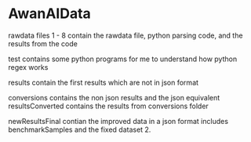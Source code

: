 # AwanAIData


rawdata files 1 - 8 contain the rawdata file, python parsing code, and the results from the code

test contains some python programs for me to understand how python regex works

results contain the first results which are not in json format


conversions contains the non json results and the json equivalent
resultsConverted contains the results from conversions folder 

newResultsFinal contian the improved data in a json format includes benchmarkSamples and the fixed dataset 2.


